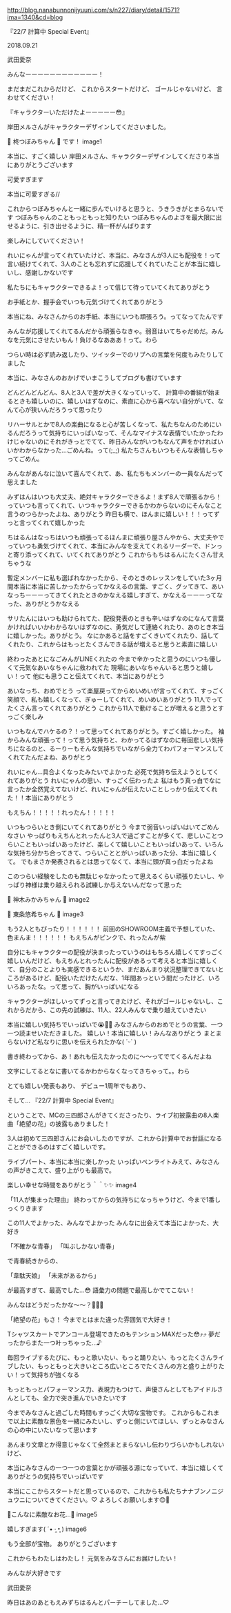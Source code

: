 http://blog.nanabunnonijyuuni.com/s/n227/diary/detail/1571?ima=1340&cd=blog





『22/7 計算中 Special Event』

2018.09.21

武田愛奈



みんなーーーーーーーーーーーー！



まだまだこれからだけど、
これからスタートだけど、
ゴールじゃないけど、
言わせてください！



『キャラクターいただけたよーーーーー😳』



岸田メルさんがキャラクターデザインしてくださいました。

💓 柊つぼみちゃん 💓 です！
image1


本当に、すごく嬉しい
岸田メルさん、キャラクターデザインしてくださり本当にありがとうございます





可愛すぎます





本当に可愛すぎる//





これからつぼみちゃんと一緒に歩んでいけると思うと、うきうきがとまらないです
つぼみちゃんのこともっともっと知りたい
つぼみちゃんのよさを最大限に出せるように、引き出せるように、精一杯がんばります

楽しみにしていてください！







れいにゃんが言ってくれていたけど、本当に、みなさんが3人にも配役を！って言い続けてくれて、3人のことも忘れずに応援してくれていたことが本当に嬉しいし、感謝しかないです

私たちにもキャラクターできるよ！って信じて待っていてくれてありがとう

お手紙とか、握手会でいつも元気づけてくれてありがとう




本当にね、みなさんからのお手紙、本当にいつも頑張ろう。ってなってたんです

みんなが応援してくれてるんだから頑張らなきゃ。弱音はいてちゃだめだ。みんなを元気にさせたいもん！負けるなあああ！って。わら

つらい時は必ず読み返したり、ツイッターでのリプへの言葉を何度もみたりしてました

本当に、みなさんのおかげでいまこうしてブログも書けています




どんどんどんどん、8人と3人で差が大きくなっていって、
計算中の番組が始まるときも嬉しいのに、嬉しいはずなのに、素直に心から喜べない自分がいて、なんて心が狭いんだろうって思ったり

リハーサルとかで8人の楽曲になると心が苦しくなって、私たちなんのためにいるんだろうって気持ちにいっぱいなって、そんなマイナスな表情でいたかったわけじゃないのにそれがきっとでてて、昨日みんながいつもなんて声をかければいいかわからなかった…ごめんね。って(;_;)
私たちさんもいつもそんな表情しちゃってごめん。




みんながあんなに泣いて喜んでくれて、あ、私たちもメンバーの一員なんだって思えました




みずはんはいつも大丈夫、絶対キャラクターできるよ！まず8人で頑張るから！っていつも言ってくれて、いつキャラクターできるかわからないのにそんなこと言うのつらかったよね、ありがとう
昨日も横で、ほんまに嬉しい！！！ってずっと言ってくれて嬉しかった


ちはるんはなっちはいつも頑張ってるほんまに頑張り屋さんやから、大丈夫やでっていつも勇気づけてくれて、本当にみんなを支えてくれるリーダーで、ドンっと寄り添ってくれて、いてくれてありがとう
これからもちはるんにたくさん甘えちゃうな


暫定メンバーに私も選ばれなかったから、そのときのレッスンをしていた3ヶ月間本当に本当に苦しかったからってかなえるの言葉、すごく、グッてきて、あいなっちーーーってきてくれたときのかなえる嬉しすぎて、かなえるーーーってなった、ありがとうかなえる


サリたんにはいつも助けられてた、配役発表のときも辛いはずなのになんて言葉かければいいかわからないはずなのに、勇気だして連絡くれたり、あのとき本当に嬉しかった。ありがとう。
なにかあると話をすごくきいてくれたり、話してくれたり、これからはもっとたくさんできる話が増えると思うと素直に嬉しい


終わったあとになごみんがLINEくれたの
今まで辛かったと思うのにいつも優しくて元気なあいなちゃんに救われてた
現場にあいなちゃんいると思うと嬉しい！って
他にも思うこと伝えてくれて、本当にありがとう


あいなっち、おめでとう
って楽屋戻ってからめいめいが言ってくれて、すっごく笑顔で、私も嬉しくなって、ぎゅーしてくれて、めいめいありがとう
11人でってたくさん言ってくれてありがとう
これから11人で動けることが増えると思うとすっごく楽しみ


いつもなんでハケるの？！って思ってくれてありがとう。すごく嬉しかった。
袖からみんな頑張って！って思う気持ちと、わかってるはずなのに毎回悲しい気持ちになるのと、るーりーもそんな気持ちでいながら全力てわパフォーマンスしてくれてたんだよね、ありがとう


れいにゃん…具合よくなったみたいでよかった
必死で気持ち伝えようとしてくれてありがとう
れいにゃんの思い、すっごく伝わったよ
私はもう真っ白でなに言ったか全然覚えてないけど、れいにゃんが伝えたいことしっかり伝えてくれた！！本当にありがとう







もえちん！！！！！れったん！！！！！

いつもつらいとき側にいてくれてありがとう
今まで弱音いっぱいはいてごめんなさい
やっぱりもえちんとれったんと3人で過ごすことが多くて、悲しいことつらいこともいっぱいあったけど、楽しくて嬉しいこともいっぱいあって、いろんな気持ち分かち合ってきて、つらいこととがいっぱいあった分、本当に嬉しくて。
でもまさか発表されるとは思ってなくて、本当に頭が真っ白だったよね

このつらい経験をしたのも無駄じゃなかったって思えるくらい頑張りたいし、やっぱり神様は乗り越えられる試練しか与えないんだなって思った


💓 神木みかみちゃん 💓
image2



💓 東条悠希ちゃん 💓
image3



もう2人ともぴったり！！！！！！
前回のSHOWROOM主義で予想していた、色まんま！！！！！！
もえちんがピンクで、れったんが紫

自分にもキャラクターの配役が決まったっていうのはもちろん嬉しくてすっごく嬉しいんだけど、もえちんとれったんに配役があるって考えると本当に嬉しくて、自分のことよりも実感できるというか、まだあんまり状況整理できてないところがあるけど、配役いただけたんだな、1年間あっという間だったけど、いろいろあったな。って思って、胸がいっぱいになる






キャラクターがほしいってずっと言ってきたけど、それがゴールじゃないし、これからだから、この先の試練は、11人、22人みんなで乗り越えていきたい







本当に嬉しい気持ちでいっぱいで😭💓💓
みなさんからのおめでとうの言葉、一つ一つ読ませいただきました。
嬉しい！本当に嬉しい！みんなありがとう
まとまらないけど私なりに思いを伝えられたかな( ˊᵕˋ )








書き終わってから、あ！あれも伝えたかったのに〜〜ってでてくるんだよね

文字にしてるとなに書いてるかわからなくなってきちゃって。。わら








とても嬉しい発表もあり、
デビュー1周年でもあり、

そして…
『22/7 計算中 Special Event』

ということで、MCの三四郎さんがきてくださったり、ライブ初披露曲の8人楽曲「絶望の花」の披露もありました！

3人は初めて三四郎さんにお会いしたのですが、これから計算中でお世話になることができるのはすごく嬉しいです。





ライブパート、本当に本当に楽しかった
いっぱいペンライトみえて、みなさんの声がきこえて、盛り上がりも最高で。


楽しい幸せな時間をありがとう＾＾✨✨
image4

「11人が集まった理由」
終わってからの気持ちになっちゃうけど、今まで1番しっくりきます

この11人でよかった、みんなでよかった
みんなに出会えて本当によかった、大好き







「不確かな青春」
「叫ぶしかない青春」

で青春続きからの、

「韋駄天娘」
「未来があるから」

が最高すぎて、最高でした…😳
語彙力の問題で最高しかでてこない！

みんなはどうだったかな〜〜？🙌🏻💓



「絶望の花」もさ！
今までとはまた違った雰囲気で大好き！



Tシャツスカートでアンコール登場できたのもテンションMAXだった😳⤴︎⤴︎
夢だったからまた一つ叶っちゃった…♪






毎回ライブするたびに、もっと歌いたい、もっと踊りたい、もっとたくさんライブしたい、もっともっと大きいところ広いところでたくさんの方と盛り上がりたい！って気持ちが強くなる


もっともっとパフォーマンス力、表現力もつけて、声優さんとしてもアイドルさんとしても、全力で突き進んでいきたいです


今までみなさんと過ごした時間もすっごく大切な宝物です。
これからもこれまで以上に素敵な景色を一緒にみたいし、ずっと側にいてほしい、ずっとみなさんの心の中にいたいなって思います








あんまり文章とか得意じゃなくて全然まとまらないし伝わりづらいかもしれないけど、

本当にみなさんの一つ一つの言葉とかが頑張る源になっていて、本当に嬉しくてありがとうの気持ちでいっぱいです







本当にここからスタートだと思っているので、これからも私たちナナブンノニジュウニについてきてください。♡
よろしくお願いします😊🐾







🌸こんなに素敵なお花…🌸
image5


嬉しすぎます( ˊ• ·̭ •̥ )
image6


もう全部が宝物。
ありがとうございます







これからもわたしはわたし！
元気をみなさんにお届けしたい！








みんなが大好きです


武田愛奈







昨日はあのあともえみずちはるんとパーチーしてました…♡ 
